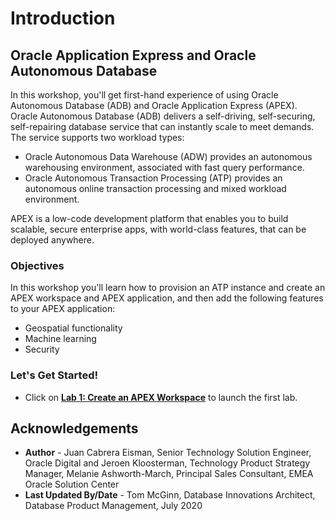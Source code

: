# Introduction

## Oracle Application Express and Oracle Autonomous Database

In this workshop, you'll get first-hand experience of using Oracle Autonomous Database (ADB) and Oracle Application Express (APEX). Oracle Autonomous Database (ADB) delivers a self-driving, self-securing, self-repairing database service that can instantly scale to meet demands. The service supports two workload types:

* Oracle Autonomous Data Warehouse (ADW) provides an autonomous warehousing environment, associated with fast query performance.
* Oracle Autonomous Transaction Processing (ATP) provides an autonomous online transaction processing and mixed workload environment.

APEX is a low-code development platform that enables you to build scalable, secure enterprise apps, with world-class features, that can be deployed anywhere.

### Objectives
In this workshop you'll learn how to provision an ATP instance and create an APEX workspace and APEX application, and then add the following features to your APEX application:

* Geospatial functionality
* Machine learning
* Security

### Let's Get Started!

- Click on **[Lab 1: Create an APEX Workspace](?lab=lab-1-create-apex-workspace)** to launch the first lab.

## Acknowledgements
* **Author** - Juan Cabrera Eisman, Senior Technology Solution Engineer, Oracle Digital and Jeroen Kloosterman, Technology Product Strategy Manager, Melanie Ashworth-March, Principal Sales Consultant, EMEA Oracle Solution Center
* **Last Updated By/Date** - Tom McGinn, Database Innovations Architect, Database Product Management, July 2020

